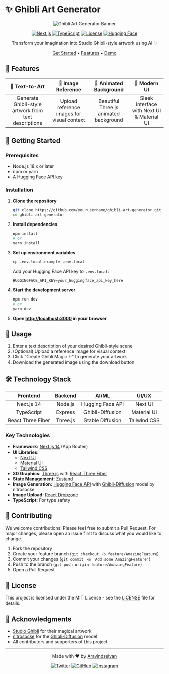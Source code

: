 # ✨ Ghibli Art Generator

<div align="center">

![Ghibli Art Generator Banner](https://raw.githubusercontent.com/Aravinds2006/ghibli-art-generator/main/public/banner.png)

[![Next.js](https://img.shields.io/badge/Next.js-14-black?logo=next.js)](https://nextjs.org/)
[![TypeScript](https://img.shields.io/badge/TypeScript-5.0-blue?logo=typescript)](https://www.typescriptlang.org/)
[![License](https://img.shields.io/badge/License-MIT-green.svg)](LICENSE)
[![Hugging Face](https://img.shields.io/badge/Hugging%20Face-API-orange?logo=huggingface)](https://huggingface.co/)

Transform your imagination into Studio Ghibli-style artwork using AI ✨

[Get Started](#getting-started) • [Features](#features) • [Demo](#demo)

</div>

## 🌟 Features

<div align="center">

| 🎨 Text-to-Art | 📸 Image Reference | 🌟 Animated Background | 🎯 Modern UI |
|:-------------:|:-----------------:|:-------------------:|:-----------:|
| Generate Ghibli-style artwork from text descriptions | Upload reference images for visual context | Beautiful Three.js animated background | Sleek interface with Next UI & Material UI |

</div>

## 🚀 Getting Started

### Prerequisites

- Node.js 18.x or later
- npm or yarn
- A Hugging Face API key

### Installation

1. **Clone the repository**
   ```bash
   git clone https://github.com/yourusername/ghibli-art-generator.git
   cd ghibli-art-generator
   ```

2. **Install dependencies**
   ```bash
   npm install
   # or
   yarn install
   ```

3. **Set up environment variables**
   ```bash
   cp .env.local.example .env.local
   ```
   Add your Hugging Face API key to `.env.local`:
   ```
   HUGGINGFACE_API_KEY=your_huggingface_api_key_here
   ```

4. **Start the development server**
   ```bash
   npm run dev
   # or
   yarn dev
   ```

5. **Open [http://localhost:3000](http://localhost:3000) in your browser**

## 🎨 Usage

1. Enter a text description of your desired Ghibli-style scene
2. (Optional) Upload a reference image for visual context
3. Click "Create Ghibli Magic ✨" to generate your artwork
4. Download the generated image using the download button

## 🛠️ Technology Stack

<div align="center">

| Frontend | Backend | AI/ML | UI/UX |
|:--------:|:-------:|:-----:|:-----:|
| Next.js 14 | Node.js | Hugging Face API | Next UI |
| TypeScript | Express | Ghibli-Diffusion | Material UI |
| React Three Fiber | Three.js | Stable Diffusion | Tailwind CSS |

</div>

### Key Technologies

- **Framework:** [Next.js 14](https://nextjs.org/) (App Router)
- **UI Libraries:** 
  - [Next UI](https://nextui.org/)
  - [Material UI](https://mui.com/)
  - [Tailwind CSS](https://tailwindcss.com/)
- **3D Graphics:** [Three.js](https://threejs.org/) with [React Three Fiber](https://github.com/pmndrs/react-three-fiber)
- **State Management:** [Zustand](https://github.com/pmndrs/zustand)
- **Image Generation:** [Hugging Face API](https://huggingface.co/) with [Ghibli-Diffusion](https://huggingface.co/nitrosocke/Ghibli-Diffusion) model by nitrosocke
- **Image Upload:** [React Dropzone](https://react-dropzone.js.org/)
- **TypeScript:** For type safety

## 🤝 Contributing

We welcome contributions! Please feel free to submit a Pull Request. For major changes, please open an issue first to discuss what you would like to change.

1. Fork the repository
2. Create your feature branch (`git checkout -b feature/AmazingFeature`)
3. Commit your changes (`git commit -m 'Add some AmazingFeature'`)
4. Push to the branch (`git push origin feature/AmazingFeature`)
5. Open a Pull Request

## 📝 License

This project is licensed under the MIT License - see the [LICENSE](LICENSE) file for details.

## 🙏 Acknowledgments

- [Studio Ghibli](https://www.ghibli.jp/) for their magical artwork
- [nitrosocke](https://huggingface.co/nitrosocke) for the [Ghibli-Diffusion](https://huggingface.co/nitrosocke/Ghibli-Diffusion) model
- All contributors and supporters of this project

---

<div align="center">

Made with ❤️ by [Aravindselvan](https://github.com/Aravinds2006)

[![Twitter](https://img.shields.io/badge/Twitter-@Aravinds2006-blue?logo=twitter)](https://twitter.com/Aravinds2006)
[![GitHub](https://img.shields.io/badge/GitHub-Aravinds2006-black?logo=github)](https://github.com/Aravinds2006)
[![Instagram](https://img.shields.io/badge/Instagram-nova__trades-pink?logo=instagram)](https://instagram.com/nova__trades)

</div>
